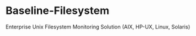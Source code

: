 Baseline-Filesystem
===================

Enterprise Unix Filesystem Monitoring Solution (AIX, HP-UX, Linux, Solaris)